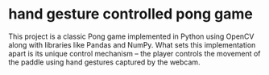 # hand gesture controlled pong game
This project is a classic Pong game implemented in Python using OpenCV along with libraries like Pandas and NumPy. What sets this implementation apart is its unique control mechanism – the player controls the movement of the paddle using hand gestures captured by the webcam.
